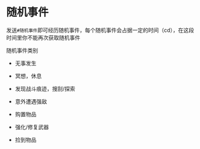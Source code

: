 # 随机事件

发送`#随机事件`即可经历随机事件，每个随机事件会占据一定的时间（cd），在这段时间里你不能再次获取随机事件





随机事件类别

- 无事发生

- 冥想，休息
- 发现战斗痕迹，搜刮/探索
- 意外遭遇强敌
- 购置物品
- 强化/修复武器
- 捡到物品